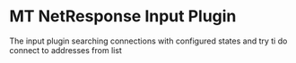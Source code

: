 # MT NetResponse Input Plugin
The input plugin searching connections with configured states and try ti do connect to addresses from list